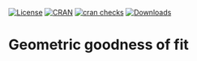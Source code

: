 <!-- badges: start -->
[![License](http://img.shields.io/badge/license-MIT-brightgreen.svg?style=flat)](https://opensource.org/license/mit/)
[![CRAN](http://www.r-pkg.org/badges/version/spatgeom)](https://cran.r-project.org/package=spatgeom)
[![cran checks](https://badges.cranchecks.info/worst/spatgeom.svg)](https://cran.r-project.org/web/checks/check_results_spatgeom.html)
[![Downloads](http://cranlogs.r-pkg.org/badges/spatgeom?color=brightgreen)](http://www.r-pkg.org/pkg/spatgeom)
<!-- badges: end -->

# Geometric goodness of fit
